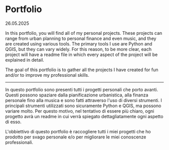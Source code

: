 # Portfolio
26.05.2025

In this portfolio, you will find all of my personal projects. These projects can range from urban planning to personal finance and even music, and they are created using various tools. The primary tools I use are Python and QGIS, but they can vary widely. For this reason, to be more clear, each project will have a readme file in which every aspect of the project will be explained in detail.

The goal of this portfolio is to gather all the projects I have created for fun and/or to improve my professional skills.

--------------------------------------------------------------------

In questo portfolio sono presenti tutti i progetti personali che porto avanti. Questi possono spaziare dalla pianificazione urbanistica, alla finanza personale fino alla musica e sono fatti attraverso l'uso di diversi strumenti. I principali strumenti utilizzati sono sicuramente Python e QGIS, ma possono variare molto. Per questo motivo, nel tentativo di essere più chiaro, ogni progetto avrà un readme in cui verrà spiegato dettagliatamente ogni aspetto di esso.

L'obbiettivo di questo portfolio è raccogliere tutti i miei progetti che ho prodotto per svago personale e/o per migliorare le miei conoscenze professionali.
